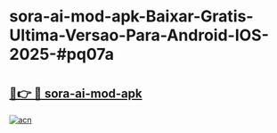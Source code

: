# sora-ai-mod-apk-Baixar-Gratis-Ultima-Versao-Para-Android-IOS-2025-#pq07a

# <h2><a href="https://ainizakaria.my?title=sora-ai-mod-apk&ref=25M">🔗👉 🔴 sora-ai-mod-apk</a></h2>

[![acn](https://github.com/user-attachments/assets/0f9c940e-d8b0-45ae-aac7-cd30a18b3e1c)](https://ainizakaria.my?title=sora-ai-mod-apk&ref=25M)

